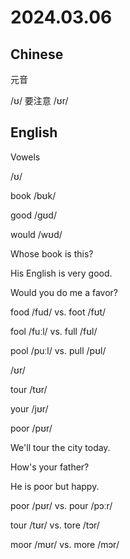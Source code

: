 # 2024.03.06
## Chinese
元音

/ʊ/ 要注意
/ʊr/
## English
Vowels

/ʊ/

book /bʊk/

good /ɡʊd/
 
would /wʊd/

Whose book is this?

His English is very good.

Would you do me a favor?

food /fud/ vs. foot /fʊt/
 
fool /fuːl/ vs. full /fʊl/

pool /puːl/ vs. pull /pʊl/

/ʊr/

tour  /tʊr/

your  /jʊr/

poor  /pʊr/

We'll tour the city today.

How's your father?

He is poor but happy.

poor /pʊr/ vs. pour /pɔːr/

tour /tʊr/ vs. tore /tɔr/ 

moor /mʊr/ vs. more /mɔr/